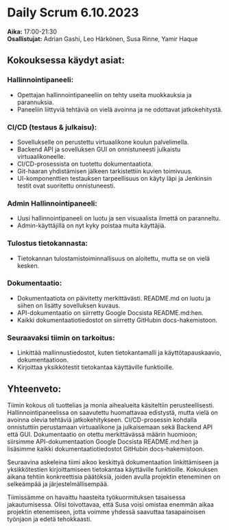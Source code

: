 # Daily Scrum 6.10.2023

**Aika:** 17:00-21:30  
**Osallistujat:** Adrian Gashi, Leo Härkönen, Susa Rinne, Yamir Haque

## Kokouksessa käydyt asiat:

### Hallinnointipaneeli:
- Opettajan hallinnointipaneeliin on tehty useita muokkauksia ja parannuksia.
- Paneeliin liittyviä tehtäviä on vielä avoinna ja ne odottavat jatkokehitystä.

### CI/CD (testaus & julkaisu):
- Sovellukselle on perustettu virtuaalikone koulun palvelimella.
- Backend API ja sovelluksen GUI on onnistuneesti julkaistu virtuaalikoneelle.
- CI/CD-prosessista on tuotettu dokumentaatiota.
- Git-haaran yhdistämisen jälkeen tarkistettiin kuvien toimivuus.
- UI-komponenttien testauksen tarpeellisuus on käyty läpi ja Jenkinsin testit ovat suoritettu onnistuneesti.

### Admin Hallinnointipaneeli:
- Uusi hallinnointipaneeli on luotu ja sen visuaalista ilmettä on paranneltu.
- Admin-käyttäjillä on nyt kyky poistaa muita käyttäjiä.

### Tulostus tietokannasta:
- Tietokannan tulostamistoiminnallisuus on aloitettu, mutta se on vielä kesken.

### Dokumentaatio:
- Dokumentaatiota on päivitetty merkittävästi. README.md on luotu ja siihen on lisätty sovelluksen kuvaus.
- API-dokumentaatio on siirretty Google Docsista README.md:hen.
- Kaikki dokumentaatiotiedostot on siirretty GitHubin docs-hakemistoon.

### Seuraavaksi tiimin on tarkoitus:
- Linkittää mallinnustiedostot, kuten tietokantamalli ja käyttötapauskaavio, dokumentaatioon.
- Kirjoittaa yksikkötestit tietokantaa käyttäville funktioille.

## Yhteenveto:

Tiimin kokous oli tuottelias ja monia aihealueita käsiteltiin perusteellisesti. Hallinnointipaneelissa on saavutettu huomattavaa edistystä, mutta vielä on avoinna olevia tehtäviä jatkokehitykseen. CI/CD-prosessin kohdalla onnistuttiin perustamaan virtuaalikone ja julkaisemaan sekä Backend API että GUI. Dokumentaatio on otettu merkittävässä määrin huomioon; siirsimme API-dokumentaation Google Docsista README.md:hen ja lisäsimme kaikki dokumentaatiotiedostot GitHubin docs-hakemistoon.

Seuraavina askeleina tiimi aikoo keskittyä dokumentaation linkittämiseen ja yksikkötestien kirjoittamiseen tietokantaa käyttäville funktioille. Kokouksen aikana tehtiin konkreettisia päätöksiä, joiden avulla projektin eteneminen on selkeämpää ja järjestelmällisempää.

Tiimissämme on havaittu haasteita työkuormituksen tasaisessa jakautumisessa. Olisi toivottavaa, että Susa voisi omistaa enemmän aikaa projektin etenemiseen, jotta voimme yhdessä saavuttaa tasapainoisen työnjaon ja edetä tehokkaasti.

